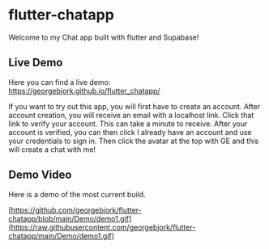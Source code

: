 # flutter-chatapp

Welcome to my Chat app built with flutter and Supabase!

## Live Demo 

Here you can find a live demo: https://georgebjork.github.io/flutter_chatapp/

If you want to try out this app, you will first have to create an account. After account creation, you will receive an email with a localhost link. Click that link to verify your account. This can take a minute to receive. After your account is verified, you can then click I already have an account and use your credentials to sign in. Then click the avatar at the top with GE and this will create a chat with me!

## Demo Video 

Here is a demo of the most current build.


[https://github.com/georgebjork/flutter-chatapp/blob/main/Demo/demo1.gif](https://raw.githubusercontent.com/georgebjork/flutter-chatapp/main/Demo/demo1.gif)


